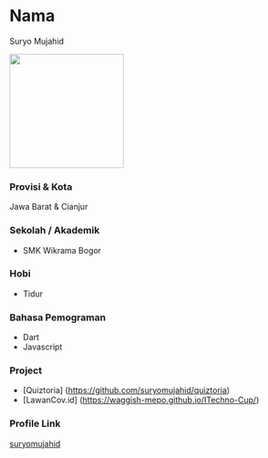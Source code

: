 # Nama
Suryo Mujahid

<img src="https://github.com/suryomujahid.png" width="200" height="200" align="center"/>

### Provisi & Kota
Jawa Barat & Cianjur


### Sekolah / Akademik
 - SMK Wikrama Bogor

### Hobi

- Tidur

### Bahasa Pemograman

- Dart
- Javascript

### Project

- [Quiztoria] (https://github.com/suryomujahid/quiztoria)
- [LawanCov.id] (https://waggish-mepo.github.io/ITechno-Cup/)

### Profile Link

[suryomujahid](https://github.com/suryomujahid)
